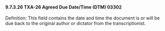 #### 9.7.3.26 TXA-26 Agreed Due Date/Time (DTM) 03302

Definition: This field contains the date and time the document is or will be due back to the original author or dictator from the transcriptionist.
